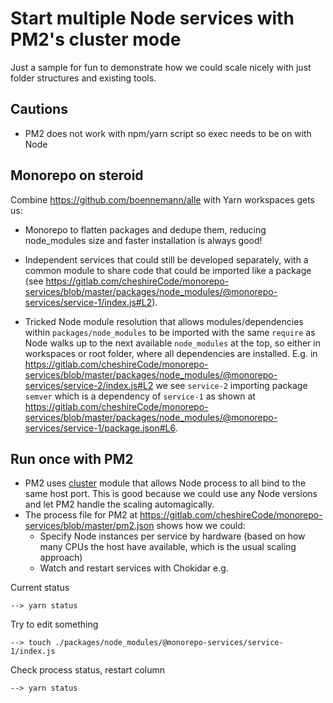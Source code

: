 # Start multiple Node services with PM2's cluster mode

Just a sample for fun to demonstrate how we could scale nicely with just folder structures and existing tools.

## Cautions
- PM2 does not work with npm/yarn script so exec needs to be on with Node

## Monorepo on steroid
Combine https://github.com/boennemann/alle with Yarn workspaces gets us:
 - Monorepo to flatten packages and dedupe them, reducing node_modules size and faster installation is always good!

 - Independent services that could still be developed separately, with a common module to share code that could be imported like a package (see https://gitlab.com/cheshireCode/monorepo-services/blob/master/packages/node_modules/@monorepo-services/service-1/index.js#L2).

 - Tricked Node module resolution that allows modules/dependencies within `packages/node_modules` to be imported with the same `require` as Node walks up to the next available `node_modules` at the top, so either in workspaces or root folder, where all dependencies are installed. E.g. in https://gitlab.com/cheshireCode/monorepo-services/blob/master/packages/node_modules/@monorepo-services/service-2/index.js#L2 we see `service-2` importing package `semver` which is a dependency of `service-1` as shown at https://gitlab.com/cheshireCode/monorepo-services/blob/master/packages/node_modules/@monorepo-services/service-1/package.json#L6. 

 ## Run once with PM2
 - PM2 uses [cluster](https://nodejs.org/api/cluster.html) module that allows Node process to all bind to the same host port. This is good because we could use any Node versions and let PM2 handle the scaling automagically.
 - The process file for PM2 at https://gitlab.com/cheshireCode/monorepo-services/blob/master/pm2.json shows how we could:
   - Specify Node instances per service by hardware (based on how many CPUs the host have available, which is the usual scaling approach)
   - Watch and restart services with Chokidar e.g.

Current status
```
--> yarn status
```

Try to edit something
```
--> touch ./packages/node_modules/@monorepo-services/service-1/index.js
```

Check process status, restart column
```
--> yarn status
```
